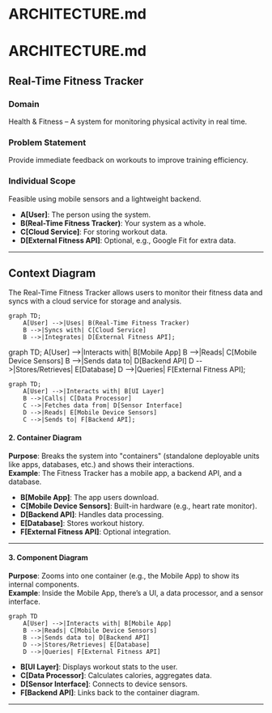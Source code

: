 # ARCHITECTURE.md
# ARCHITECTURE.md
## Real-Time Fitness Tracker
### Domain
Health & Fitness – A system for monitoring physical activity in real time.

### Problem Statement
Provide immediate feedback on workouts to improve training efficiency.

### Individual Scope
Feasible using mobile sensors and a lightweight backend.
- **A[User]**: The person using the system.
- **B(Real-Time Fitness Tracker)**: Your system as a whole.
- **C[Cloud Service]**: For storing workout data.
- **D[External Fitness API]**: Optional, e.g., Google Fit for extra data.

---
## Context Diagram
The Real-Time Fitness Tracker allows users to monitor their fitness data and syncs with a cloud service for storage and analysis.

```mermaid
graph TD;
    A[User] -->|Uses| B(Real-Time Fitness Tracker)
    B -->|Syncs with| C[Cloud Service]
    B -->|Integrates| D[External Fitness API];
```
graph TD;
    A[User] -->|Interacts with| B[Mobile App]
    B -->|Reads| C[Mobile Device Sensors]
    B -->|Sends data to| D[Backend API]
    D -->|Stores/Retrieves| E[Database]
    D -->|Queries| F[External Fitness API];
```
graph TD;
    A[User] -->|Interacts with| B[UI Layer]
    B -->|Calls| C[Data Processor]
    C -->|Fetches data from| D[Sensor Interface]
    D -->|Reads| E[Mobile Device Sensors]
    C -->|Sends to| F[Backend API];
```
#### 2. Container Diagram
**Purpose**: Breaks the system into "containers" (standalone deployable units like apps, databases, etc.) and shows their interactions.  
**Example**: The Fitness Tracker has a mobile app, a backend API, and a database.
- **B[Mobile App]**: The app users download.
- **C[Mobile Device Sensors]**: Built-in hardware (e.g., heart rate monitor).
- **D[Backend API]**: Handles data processing.
- **E[Database]**: Stores workout history.
- **F[External Fitness API]**: Optional integration.

---

#### 3. Component Diagram
**Purpose**: Zooms into one container (e.g., the Mobile App) to show its internal components.  
**Example**: Inside the Mobile App, there’s a UI, a data processor, and a sensor interface.

```mermaid
graph TD
    A[User] -->|Interacts with| B[Mobile App]
    B -->|Reads| C[Mobile Device Sensors]
    B -->|Sends data to| D[Backend API]
    D -->|Stores/Retrieves| E[Database]
    D -->|Queries| F[External Fitness API]
 ```
- **B[UI Layer]**: Displays workout stats to the user.
- **C[Data Processor]**: Calculates calories, aggregates data.
- **D[Sensor Interface]**: Connects to device sensors.
- **F[Backend API]**: Links back to the container diagram.

---

